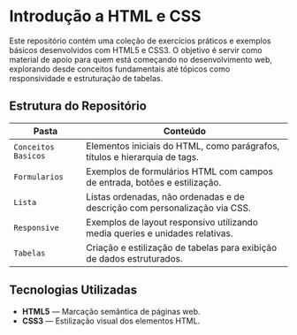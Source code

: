 # Introdução a HTML e CSS

Este repositório contém uma coleção de exercícios práticos e exemplos básicos desenvolvidos com HTML5 e CSS3. O objetivo é servir como material de apoio para quem está começando no desenvolvimento web, explorando desde conceitos fundamentais até tópicos como responsividade e estruturação de tabelas.

## Estrutura do Repositório

| Pasta              | Conteúdo                                                                 |
|--------------------|--------------------------------------------------------------------------|
| `Conceitos Basicos` | Elementos iniciais do HTML, como parágrafos, títulos e hierarquia de tags. |
| `Formularios`       | Exemplos de formulários HTML com campos de entrada, botões e estilização. |
| `Lista`             | Listas ordenadas, não ordenadas e de descrição com personalização via CSS. |
| `Responsive`        | Exemplos de layout responsivo utilizando media queries e unidades relativas. |
| `Tabelas`           | Criação e estilização de tabelas para exibição de dados estruturados.     |

## Tecnologias Utilizadas

- **HTML5** — Marcação semântica de páginas web.
- **CSS3** — Estilização visual dos elementos HTML.
  
